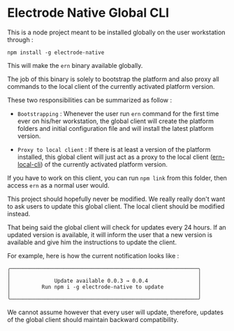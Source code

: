 # Electrode Native Global CLI

This is a node project meant to be installed globally on the user workstation through :

`npm install -g electrode-native`

This will make the `ern` binary available globally.

The job of this binary is solely to bootstrap the platform and also proxy all commands to the local client of the currently activated platform version.

These two responsibilities can be summarized as follow :

- `Bootstrapping` : Whenever the user run `ern` command for the first time ever on his/her workstation, the global client will create the platform folders and initial configuration file and will install the latest platform version.

- `Proxy to local client` : If there is at least a version of the platform installed, this global client will just act as a proxy to the local client ([ern-local-cli](../ern-local-cli)) of the currently activated platform version.

If you have to work on this client, you can run `npm link` from this folder, then access `ern` as a normal user would.

This project should hopefully never be modified. We really really don't want to ask users to update this global client. The local client should be modified instead.

That being said the global client will check for updates every 24 hours. If an updated version is available, it will inform the user that a new version is available and give him the instructions to update the client.

For example, here is how the current notification looks like :

```
╭────────────────────────────────────────────────────────────╮
│                                                            │
│              Update available 0.0.3 → 0.0.4                │
│          Run npm i -g electrode-native to update           │
│                                                            │
╰────────────────────────────────────────────────────────────╯
```

We cannot assume however that every user will update, therefore, updates of the global client should maintain backward compatibility.
